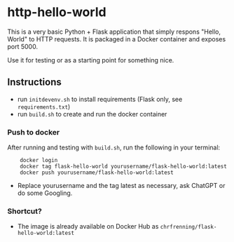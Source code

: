 # http-hello-world

This is a very basic Python + Flask application that simply respons "Hello, World" to HTTP requests. It is packaged in a Docker container and exposes port 5000.

Use it for testing or as a starting point for something nice.

## Instructions

* run `initdevenv.sh` to install requirements (Flask only, see `requirements.txt`)
* run `build.sh` to create and run the docker container

### Push to docker

After running and testing with `build.sh`, run the following in your terminal:

```
    docker login
    docker tag flask-hello-world yourusername/flask-hello-world:latest
    docker push yourusername/flask-hello-world:latest
```

* Replace yourusername and the tag latest as necessary, ask ChatGPT or do some Googling.

### Shortcut?

* The image is already available on Docker Hub as `chrfrenning/flask-hello-world:latest`